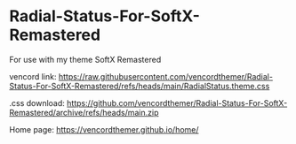 # Radial-Status-For-SoftX-Remastered
For use with my theme SoftX Remastered

vencord link: https://raw.githubusercontent.com/vencordthemer/Radial-Status-For-SoftX-Remastered/refs/heads/main/RadialStatus.theme.css

.css download: https://github.com/vencordthemer/Radial-Status-For-SoftX-Remastered/archive/refs/heads/main.zip

Home page: https://vencordthemer.github.io/home/
